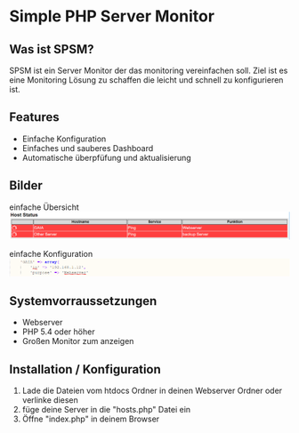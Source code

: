 # Simple PHP Server Monitor

## Was ist SPSM?

SPSM ist ein Server Monitor der das monitoring vereinfachen soll. Ziel ist es eine Monitoring Lösung zu schaffen die leicht und schnell zu konfigurieren ist.

## Features

* Einfache Konfiguration
* Einfaches und sauberes Dashboard
* Automatische überpfüfung und aktualisierung 

## Bilder

einfache Übersicht
![Dashboard](https://github.com/jakobspela/SPSM/blob/master/bilder/spsm-dashboard.PNG)

einfache Konfiguration
![Host-Konfig](https://github.com/jakobspela/SPSM/blob/master/bilder/spsm-host.PNG)

## Systemvorraussetzungen

* Webserver
* PHP 5.4 oder höher
* Großen Monitor zum anzeigen

## Installation / Konfiguration

1. Lade die Dateien vom htdocs Ordner in deinen Webserver Ordner oder verlinke diesen
2. füge deine Server in die "hosts.php" Datei ein
3. Öffne "index.php" in deinem Browser
